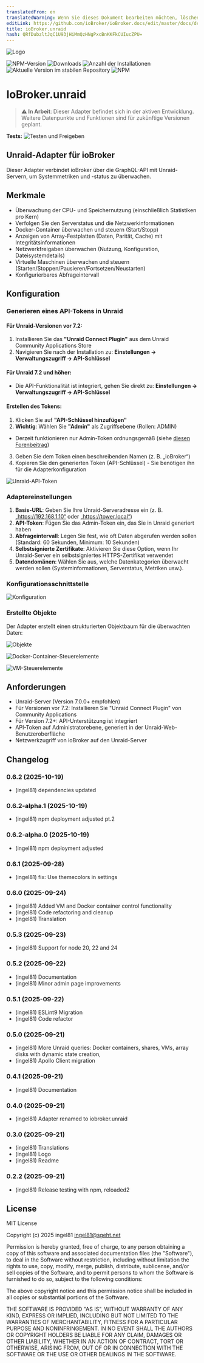 ```yaml
---
translatedFrom: en
translatedWarning: Wenn Sie dieses Dokument bearbeiten möchten, löschen Sie bitte das Feld "translationsFrom". Andernfalls wird dieses Dokument automatisch erneut übersetzt
editLink: https://github.com/ioBroker/ioBroker.docs/edit/master/docs/de/adapterref/iobroker.unraid/README.md
title: ioBroker.unraid
hash: QRfDubzltJqC1U93jHiMmQzHNgPxcBnKKFkCUIucZPU=
---
```

![Logo](../../../en/adapterref/iobroker.unraid/admin/unraid.png)

![NPM-Version](https://img.shields.io/npm/v/iobroker.unraid.svg)
![Downloads](https://img.shields.io/npm/dm/iobroker.unraid.svg)
![Anzahl der Installationen](https://iobroker.live/badges/unraid-installed.svg)
![Aktuelle Version im stabilen Repository](https://iobroker.live/badges/unraid-stable.svg)
![NPM](https://nodei.co/npm/iobroker.unraid.png?downloads=true)

# IoBroker.unraid
> **⚠️ In Arbeit**: Dieser Adapter befindet sich in der aktiven Entwicklung. Weitere Datenpunkte und Funktionen sind für zukünftige Versionen geplant.

**Tests:** ![Testen und Freigeben](https://github.com/ingel81/ioBroker.unraid/workflows/Test%20and%20Release/badge.svg)

## Unraid-Adapter für ioBroker
Dieser Adapter verbindet ioBroker über die GraphQL-API mit Unraid-Servern, um Systemmetriken und -status zu überwachen.

## Merkmale
- Überwachung der CPU- und Speichernutzung (einschließlich Statistiken pro Kern)
- Verfolgen Sie den Serverstatus und die Netzwerkinformationen
- Docker-Container überwachen und steuern (Start/Stopp)
- Anzeigen von Array-Festplatten (Daten, Parität, Cache) mit Integritätsinformationen
- Netzwerkfreigaben überwachen (Nutzung, Konfiguration, Dateisystemdetails)
- Virtuelle Maschinen überwachen und steuern (Starten/Stoppen/Pausieren/Fortsetzen/Neustarten)
- Konfigurierbares Abfrageintervall

## Konfiguration
### Generieren eines API-Tokens in Unraid
#### Für Unraid-Versionen vor 7.2:
1. Installieren Sie das **"Unraid Connect Plugin"** aus dem Unraid Community Applications Store
2. Navigieren Sie nach der Installation zu: **Einstellungen → Verwaltungszugriff → API-Schlüssel**

#### Für Unraid 7.2 und höher:
- Die API-Funktionalität ist integriert, gehen Sie direkt zu: **Einstellungen → Verwaltungszugriff → API-Schlüssel**

#### Erstellen des Tokens:
1. Klicken Sie auf **"API-Schlüssel hinzufügen"**
2. **Wichtig**: Wählen Sie **"Admin"** als Zugriffsebene (Rollen: ADMIN)
- Derzeit funktionieren nur Admin-Token ordnungsgemäß (siehe [diesen Forenbeitrag](https://forums.unraid.net/topic/193661-api-access-always-403-forbidden/))
3. Geben Sie dem Token einen beschreibenden Namen (z. B. „ioBroker“)
4. Kopieren Sie den generierten Token (API-Schlüssel) - Sie benötigen ihn für die Adapterkonfiguration

![Unraid-API-Token](../../../en/adapterref/iobroker.unraid/docs/de/img/unraid_token01.png)

### Adaptereinstellungen
1. **Basis-URL**: Geben Sie Ihre Unraid-Serveradresse ein (z. B. „https://192.168.1.10“ oder „https://tower.local“)
2. **API-Token**: Fügen Sie das Admin-Token ein, das Sie in Unraid generiert haben
3. **Abfrageintervall**: Legen Sie fest, wie oft Daten abgerufen werden sollen (Standard: 60 Sekunden, Minimum: 10 Sekunden)
4. **Selbstsignierte Zertifikate**: Aktivieren Sie diese Option, wenn Ihr Unraid-Server ein selbstsigniertes HTTPS-Zertifikat verwendet
5. **Datendomänen**: Wählen Sie aus, welche Datenkategorien überwacht werden sollen (Systeminformationen, Serverstatus, Metriken usw.).

### Konfigurationsschnittstelle
![Konfiguration](../../../en/adapterref/iobroker.unraid/docs/de/img/ioBroker_config01.png)

### Erstellte Objekte
Der Adapter erstellt einen strukturierten Objektbaum für die überwachten Daten:

![Objekte](../../../en/adapterref/iobroker.unraid/docs/de/img/ioBroker_objects01.png)<br>

![Docker-Container-Steuerelemente](../../../en/adapterref/iobroker.unraid/docs/de/img/ioBroker_objects02.png)<br>

![VM-Steuerelemente](../../../en/adapterref/iobroker.unraid/docs/de/img/ioBroker_objects03.png)

## Anforderungen
- Unraid-Server (Version 7.0.0+ empfohlen)
- Für Versionen vor 7.2: Installieren Sie "Unraid Connect Plugin" von Community Applications
- Für Version 7.2+: API-Unterstützung ist integriert
- API-Token auf Administratorebene, generiert in der Unraid-Web-Benutzeroberfläche
- Netzwerkzugriff von ioBroker auf den Unraid-Server

## Changelog

<!--
  Placeholder for the next version (at the beginning of the line):
  ### **WORK IN PROGRESS**
-->
### 0.6.2 (2025-10-19)

- (ingel81) dependencies updated

### 0.6.2-alpha.1 (2025-10-19)

- (ingel81) npm deployment adjusted pt.2

### 0.6.2-alpha.0 (2025-10-19)

- (ingel81) npm deployment adjusted

### 0.6.1 (2025-09-28)

- (ingel81) fix: Use themecolors in settings

### 0.6.0 (2025-09-24)

- (ingel81) Added VM and Docker container control functionality
- (ingel81) Code refactoring and cleanup
- (ingel81) Translation

### 0.5.3 (2025-09-23)

- (ingel81) Support for node 20, 22 and 24

### 0.5.2 (2025-09-22)

- (ingel81) Documentation
- (ingel81) Minor admin page improvements

### 0.5.1 (2025-09-22)

- (ingel81) ESLint9 Migration
- (ingel81) Code refactor

### 0.5.0 (2025-09-21)

- (ingel81) More Unraid queries: Docker containers, shares, VMs, array disks with dynamic state creation,
- (ingel81) Apollo Client migration

### 0.4.1 (2025-09-21)

- (ingel81) Documentation

### 0.4.0 (2025-09-21)

- (ingel81) Adapter renamed to iobroker.unraid

### 0.3.0 (2025-09-21)

- (ingel81) Translations
- (ingel81) Logo
- (ingel81) Readme

### 0.2.2 (2025-09-21)

- (ingel81) Release testing with npm, reloaded2

## License

MIT License

Copyright (c) 2025 ingel81 <ingel81@sgeht.net>

Permission is hereby granted, free of charge, to any person obtaining a copy
of this software and associated documentation files (the "Software"), to deal
in the Software without restriction, including without limitation the rights
to use, copy, modify, merge, publish, distribute, sublicense, and/or sell
copies of the Software, and to permit persons to whom the Software is
furnished to do so, subject to the following conditions:

The above copyright notice and this permission notice shall be included in all
copies or substantial portions of the Software.

THE SOFTWARE IS PROVIDED "AS IS", WITHOUT WARRANTY OF ANY KIND, EXPRESS OR
IMPLIED, INCLUDING BUT NOT LIMITED TO THE WARRANTIES OF MERCHANTABILITY,
FITNESS FOR A PARTICULAR PURPOSE AND NONINFRINGEMENT. IN NO EVENT SHALL THE
AUTHORS OR COPYRIGHT HOLDERS BE LIABLE FOR ANY CLAIM, DAMAGES OR OTHER
LIABILITY, WHETHER IN AN ACTION OF CONTRACT, TORT OR OTHERWISE, ARISING FROM,
OUT OF OR IN CONNECTION WITH THE SOFTWARE OR THE USE OR OTHER DEALINGS IN THE
SOFTWARE.